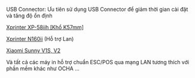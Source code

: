USB Connector: 
Ưu tiên sử dụng USB Connector để giảm thời gian cài đặt và tăng độ ổn định

[Xprinter XP-58iih [Khổ K57mm]](https://vinhnguyen.vn/may-in-hoa-don/may-in-hoa-don-xprinter-58iih.html)

[Xprinter N160ii](https://vinhnguyen.vn/may-in-hoa-don/may-in-hoa-don-xprinter-n160ii.html) (Hỗ trợ Lan)

[Xiaomi Sunny V1S, V2](https://vinhnguyen.vn/may-ban-hang-sunmi.html)

Và tất cả các máy in hỗ trợ chuẩn ESC/POS qua mạng LAN tương thích với phần mềm khác như OCHA ...
